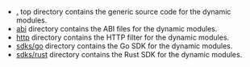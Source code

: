 
* [.](./) top directory contains the generic source code for the dynamic modules.
* [abi](./abi) directory contains the ABI files for the dynamic modules.
* [http](./http) directory contains the HTTP filter for the dynamic modules.
* [sdks/go](./sdks/go/) directory contains the Go SDK for the dynamic modules.
* [sdks/rust](./sdks/rust/) directory contains the Rust SDK for the dynamic modules.
